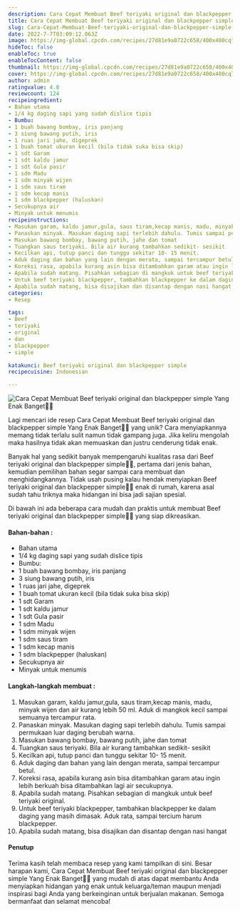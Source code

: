 ```yaml
---
description: Cara Cepat Membuat Beef teriyaki original dan blackpepper simple Yang Enak Banget"
title: Cara Cepat Membuat Beef teriyaki original dan blackpepper simple Yang Enak Banget
slug: Cara-Cepat-Membuat-Beef-teriyaki-original-dan-blackpepper-simple-Yang-Enak-Banget
date: 2022-7-7T03:09:12.063Z
image: https://img-global.cpcdn.com/recipes/27d81e9a0722c658/400x400cq70/photo.jpg
hideToc: false
enableToc: true
enableTocContent: false
thumbnail: https://img-global.cpcdn.com/recipes/27d81e9a0722c658/400x400cq70/photo.jpg
cover: https://img-global.cpcdn.com/recipes/27d81e9a0722c658/400x400cq70/photo.jpg
author: admin
ratingvalue: 4.8
reviewcount: 124
recipeingredient:
- Bahan utama
- 1/4 kg daging sapi yang sudah dislice tipis
- Bumbu:
- 1 buah bawang bombay, iris panjang
- 3 siung bawang putih, iris
- 1 ruas jari jahe, digeprek
- 1 buah tomat ukuran kecil (bila tidak suka bisa skip)
- 1 sdt Garam
- 1 sdt kaldu jamur
- 1 sdt Gula pasir
- 1 sdm Madu
- 1 sdm minyak wijen
- 1 sdm saus tiram
- 1 sdm kecap manis
- 1 sdm blackpepper (haluskan)
- Secukupnya air
- Minyak untuk menumis
recipeinstructions:
- Masukan garam, kaldu jamur,gula, saus tiram,kecap manis, madu, minyak wijen dan air kurang lebih 50 ml. Aduk di mangkok kecil sampai semuanya tercampur rata.
- Panaskan minyak. Masukan daging sapi terlebih dahulu. Tumis sampai permukaan luar daging berubah warna.
- Masukan bawang bombay, bawang putih, jahe dan tomat
- Tuangkan saus teriyaki. Bila air kurang tambahkan sedikit- sesikit
- Kecilkan api, tutup panci dan tunggu sekitar 10- 15 menit.
- Aduk daging dan bahan yang lain dengan merata, sampai tercampur betul.
- Koreksi rasa, apabila kurang asin bisa ditambahkan garam atau ingin lebih berkuah bisa ditambahkan lagi air secukupnya.
- Apabila sudah matang. Pisahkan sebagian di mangkuk untuk beef teriyaki original.
- Untuk beef teriyaki blackpepper, tambahkan blackpepper ke dalam daging yang masih dimasak. Aduk rata, sampai tercium harum blackpepper.
- Apabila sudah matang, bisa disajikan dan disantap dengan nasi hangat
categories:
- Resep

tags:
- Beef
- teriyaki
- original
- dan
- blackpepper
- simple

katakunci: Beef teriyaki original dan blackpepper simple
recipecuisine: Indonesian

---
```


![Cara Cepat Membuat Beef teriyaki original dan blackpepper simple Yang Enak Banget👩‍🍳](https://img-global.cpcdn.com/recipes/27d81e9a0722c658/400x400cq70/photo.jpg)

Lagi mencari ide resep Cara Cepat Membuat Beef teriyaki original dan blackpepper simple Yang Enak Banget👩‍🍳 yang unik? Cara menyiapkannya memang tidak terlalu sulit namun tidak gampang juga. Jika keliru mengolah maka hasilnya tidak akan memuaskan dan justru cenderung tidak enak.

Banyak hal yang sedikit banyak mempengaruhi kualitas rasa dari Beef teriyaki original dan blackpepper simple👩‍🍳, pertama dari jenis bahan, kemudian pemilihan bahan segar sampai cara membuat dan menghidangkannya. Tidak usah pusing kalau hendak menyiapkan Beef teriyaki original dan blackpepper simple👩‍🍳 enak di rumah, karena asal sudah tahu triknya maka hidangan ini bisa jadi sajian spesial.

Di bawah ini ada beberapa cara mudah dan praktis untuk membuat Beef teriyaki original dan blackpepper simple👩‍🍳 yang siap dikreasikan.

<!--inarticleads1-->

#### Bahan-bahan :

- Bahan utama
- 1/4 kg daging sapi yang sudah dislice tipis
- Bumbu:
- 1 buah bawang bombay, iris panjang
- 3 siung bawang putih, iris
- 1 ruas jari jahe, digeprek
- 1 buah tomat ukuran kecil (bila tidak suka bisa skip)
- 1 sdt Garam
- 1 sdt kaldu jamur
- 1 sdt Gula pasir
- 1 sdm Madu
- 1 sdm minyak wijen
- 1 sdm saus tiram
- 1 sdm kecap manis
- 1 sdm blackpepper (haluskan)
- Secukupnya air
- Minyak untuk menumis

<!--inarticleads2-->

#### Langkah-langkah membuat :

1. Masukan garam, kaldu jamur,gula, saus tiram,kecap manis, madu, minyak wijen dan air kurang lebih 50 ml. Aduk di mangkok kecil sampai semuanya tercampur rata.
1. Panaskan minyak. Masukan daging sapi terlebih dahulu. Tumis sampai permukaan luar daging berubah warna.
1. Masukan bawang bombay, bawang putih, jahe dan tomat
1. Tuangkan saus teriyaki. Bila air kurang tambahkan sedikit- sesikit
1. Kecilkan api, tutup panci dan tunggu sekitar 10- 15 menit.
1. Aduk daging dan bahan yang lain dengan merata, sampai tercampur betul.
1. Koreksi rasa, apabila kurang asin bisa ditambahkan garam atau ingin lebih berkuah bisa ditambahkan lagi air secukupnya.
1. Apabila sudah matang. Pisahkan sebagian di mangkuk untuk beef teriyaki original.
1. Untuk beef teriyaki blackpepper, tambahkan blackpepper ke dalam daging yang masih dimasak. Aduk rata, sampai tercium harum blackpepper.
1. Apabila sudah matang, bisa disajikan dan disantap dengan nasi hangat

#### Penutup

Terima kasih telah membaca resep yang kami tampilkan di sini. Besar harapan kami, Cara Cepat Membuat Beef teriyaki original dan blackpepper simple Yang Enak Banget👩‍🍳 yang mudah di atas dapat membantu Anda menyiapkan hidangan yang enak untuk keluarga/teman maupun menjadi inspirasi bagi Anda yang berkeinginan untuk berjualan makanan. Semoga bermanfaat dan selamat mencoba!